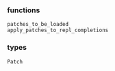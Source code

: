 ### functions
```@docs
patches_to_be_loaded
apply_patches_to_repl_completions
```

### types
```@docs
Patch
```
